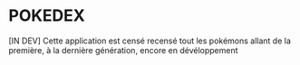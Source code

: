 # POKEDEX
[IN DEV]
Cette application est censé recensé tout les pokémons allant de la première, à la dernière génération, encore en dévéloppement

